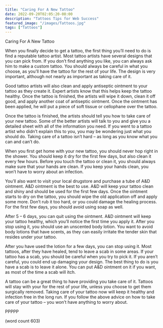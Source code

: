 ```yaml
---
title: "Caring For A New Tattoo"
date: 2022-09-20T02:05:20-08:00
description: "Tattoos Tips for Web Success"
featured_image: "/images/Tattoos.jpg"
tags: ["Tattoos"]
---
```


Caring For A New Tattoo

When you finally decide to get a tattoo, the first thing you’ll need to do is find a reputable tattoo artist.  Most tattoo artists have several designs that you can pick from.  If you don’t find anything you like, you can always ask him to make a custom tattoo.  You should always be careful in what you choose, as you’ll have the tattoo for the rest of your life.  The design is very important, although not nearly as important as taking care of it.

Good tattoo artists will also clean and apply antiseptic ointment to your tattoo as they create it.  Expert artists know that this helps keep the tattoo healthy.  Once the tattoo is finished, the artists will wipe it down, clean it off good, and apply another coat of antiseptic ointment.  Once the ointment has been applied, he will put a piece of soft tissue or cellophane over the tattoo.

Once the tattoo is finished, the artists should tell you how to take care of your new tattoo.  Some of the better artists will talk to you and give you a detailed sheet with all of the information you need.  If you went to a tattoo artist who didn’t explain this to you, you may be wondering just what you should do.  Taking care of a tattoo isn’t hard – as long as you know what you can and can’t do.

When you first get home with your new tattoo, you should never hop right in the shower.  You should keep it dry for the first few days, but also clean it every few hours.  Before you touch the tattoo or clean it, you should always make sure that your hands are clean.  If you keep your hands clean, you won’t have to worry about an infection.  

You’ll also want to visit your local drugstore and purchase a tube of A&D ointment.  A&D ointment is the best to use.  A&D will keep your tattoo clean and shiny and should be used for the first few days. Once the ointment starts to dry on the tattoo, you should wipe the old application off and apply some more.  Don’t rub it too hard, or you could damage the healing process.  For the first few days, you should avoid using soap as well.

After 5 – 6 days, you can quit using the ointment.  A&D ointment will keep your tattoo healthy, which you’ll notice the first time you apply it.  After you stop using it, you should use an unscented body lotion.  You want to avoid body lotions that have scents, as they can easily irritate the tender skin that resides under your tattoo.

After you have used the lotion for a few days, you can stop using it.  Most tattoos, after they have healed, tend to leave a scab in some areas.  If your tattoo has a scab, you should be careful when you try to pick it.  If you aren’t careful, you could end up damaging your design.  The best thing to do is you have a scab is to leave it alone.  You can put A&D ointment on it if you want, as most of the time a scab will itch.

A tattoo can be a great thing to have providing you take care of it. Tattoos will stay with your for the rest of your life, unless you choose to get them surgically removed.  Taking care of your tattoo now will keep it healthy and infection free in the long run.  If you follow the above advice on how to take care of your tattoo – you won’t have anything to worry about.

PPPPP

(word count 603)
